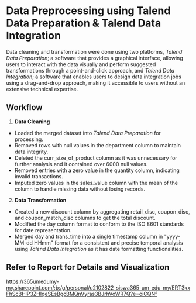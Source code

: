 # Data Preprocessing using Talend Data Preparation & Talend Data Integration
Data cleaning and transformation were done using two platforms, *Talend Data Preparation*; a software that provides a graphical interface, allowing users to interact with the data visually and perform suggested transformations through a point-and-click approach, and *Talend Data Integration*; a software that enables users to design data integration jobs using a drag-and-drop approach, making it accessible to users without an extensive technical expertise.

## Workflow

1. **Data Cleaning**
* Loaded the merged dataset into *Talend Data Preparation* for processing.
* Removed rows with null values in the department column to maintain data integrity.
* Deleted the curr_size_of_product column as it was unnecessary for further analysis and it contained over 6000 null values. 
* Removed entries with a zero value in the quantity column, indicating invalid transactions.
* Imputed zero values in the sales_value column with the mean of the column to handle missing data without losing records.

2. **Data Transformation**
* Created a new discount column by aggregating retail_disc, coupon_disc, and coupon_match_disc columns to get the total discount.
* Modified the day column format to conform to the ISO 8601 standards for date representation.
* Merged day and trans_time into a single timestamp column in "yyyy-MM-dd HHmm" format for a consistent and precise temporal analysis using *Talend Data Integration* as it has date formatting functionalities.

## Refer to Report for Details and Visualization
https://365umedumy-my.sharepoint.com/:b:/g/personal/u2102822_siswa365_um_edu_my/ERT3kxFhScBHlP3ZHIqeSEsBgcBMQnVyras3BJrhVoWR7Q?e=oiCQNf

